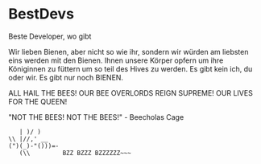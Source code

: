 # BestDevs
Beste Developer, wo gibt

Wir lieben Bienen, aber nicht so wie ihr, sondern wir würden am liebsten eins werden mit den Bienen.
Ihnen unsere Körper opfern um ihre Königinnen zu füttern um so teil des Hives zu werden.
Es gibt kein ich, du oder wir. Es gibt nur noch BIENEN.

ALL HAIL THE BEES!
OUR BEE OVERLORDS REIGN SUPREME!
OUR LIVES FOR THE QUEEN!


"NOT THE BEES! NOT THE BEES!" - Beecholas Cage

``` _  _
   | )/ )
\\ |//,' __
(")(_)-"()))=-
   (\\         BZZ BZZZ BZZZZZZ~~~
```   

